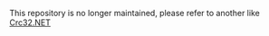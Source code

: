 This repository is no longer maintained, please refer to another like [Crc32.NET](https://www.nuget.org/packages/Crc32.NET/)
